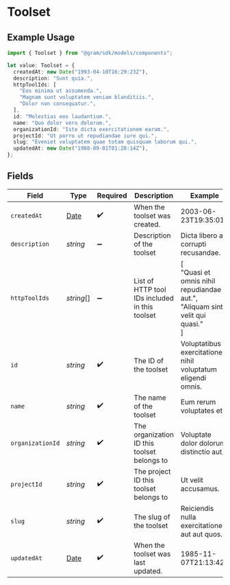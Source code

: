 # Toolset

## Example Usage

```typescript
import { Toolset } from "@gram/sdk/models/components";

let value: Toolset = {
  createdAt: new Date("1993-04-10T16:29:23Z"),
  description: "Sunt quia.",
  httpToolIds: [
    "Eos minima ut assumenda.",
    "Magnam sunt voluptatem veniam blanditiis.",
    "Dolor non consequatur.",
  ],
  id: "Molestias eos laudantium.",
  name: "Quo dolor vero dolorum.",
  organizationId: "Iste dicta exercitationem earum.",
  projectId: "Ut porro ut repudiandae iure qui.",
  slug: "Eveniet voluptatem quae totam quisquam laborum qui.",
  updatedAt: new Date("1988-09-01T01:28:14Z"),
};
```

## Fields

| Field                                                                                         | Type                                                                                          | Required                                                                                      | Description                                                                                   | Example                                                                                       |
| --------------------------------------------------------------------------------------------- | --------------------------------------------------------------------------------------------- | --------------------------------------------------------------------------------------------- | --------------------------------------------------------------------------------------------- | --------------------------------------------------------------------------------------------- |
| `createdAt`                                                                                   | [Date](https://developer.mozilla.org/en-US/docs/Web/JavaScript/Reference/Global_Objects/Date) | :heavy_check_mark:                                                                            | When the toolset was created.                                                                 | 2003-06-23T19:35:01Z                                                                          |
| `description`                                                                                 | *string*                                                                                      | :heavy_minus_sign:                                                                            | Description of the toolset                                                                    | Dicta libero at corrupti recusandae.                                                          |
| `httpToolIds`                                                                                 | *string*[]                                                                                    | :heavy_minus_sign:                                                                            | List of HTTP tool IDs included in this toolset                                                | [<br/>"Quasi et omnis nihil repudiandae aut.",<br/>"Aliquam sint velit qui quasi."<br/>]      |
| `id`                                                                                          | *string*                                                                                      | :heavy_check_mark:                                                                            | The ID of the toolset                                                                         | Voluptatibus exercitationem nihil voluptatum eligendi omnis.                                  |
| `name`                                                                                        | *string*                                                                                      | :heavy_check_mark:                                                                            | The name of the toolset                                                                       | Eum rerum voluptates et.                                                                      |
| `organizationId`                                                                              | *string*                                                                                      | :heavy_check_mark:                                                                            | The organization ID this toolset belongs to                                                   | Voluptate dolor dolorum distinctio aut.                                                       |
| `projectId`                                                                                   | *string*                                                                                      | :heavy_check_mark:                                                                            | The project ID this toolset belongs to                                                        | Ut velit accusamus.                                                                           |
| `slug`                                                                                        | *string*                                                                                      | :heavy_check_mark:                                                                            | The slug of the toolset                                                                       | Reiciendis nulla exercitationem aut aut quos.                                                 |
| `updatedAt`                                                                                   | [Date](https://developer.mozilla.org/en-US/docs/Web/JavaScript/Reference/Global_Objects/Date) | :heavy_check_mark:                                                                            | When the toolset was last updated.                                                            | 1985-11-07T21:13:42Z                                                                          |